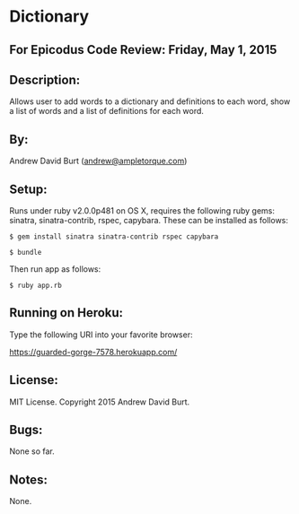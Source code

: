 Dictionary
==========

For Epicodus Code Review: Friday, May 1, 2015
---------------------------------------------

Description:
------------
Allows user to add words to a dictionary and definitions to each word, show a list of words and a list of definitions for each word.

By:
---
Andrew David Burt (andrew@ampletorque.com)

Setup:
------
Runs under ruby v2.0.0p481 on OS X, requires the following ruby gems: sinatra, sinatra-contrib, rspec, capybara.  These can be installed as follows:

    $ gem install sinatra sinatra-contrib rspec capybara

    $ bundle

Then run app as follows:

    $ ruby app.rb

Running on Heroku:
------------------
Type the following URI into your favorite browser:

https://guarded-gorge-7578.herokuapp.com/

License:
--------
MIT License. Copyright 2015 Andrew David Burt.

Bugs:
-----
None so far.

Notes:
------
None.
